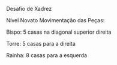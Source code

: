 Desafio de Xadrez

Nível Novato
Movimentação das Peças:

Bispo: 5 casas na diagonal superior direita

Torre: 5 casas para a direita

Rainha: 8 casas para a esquerda

